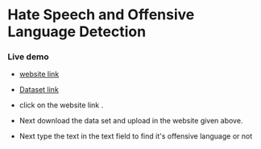
# Hate Speech and Offensive Language Detection 



### Live demo 

 
 - [website link ](https://kiomegm-offensive-speech-detection-appapp-h61i7z.streamlit.app/)
 - [Dataset link](_https://www.kaggle.com/datasets/mrmorj/hate-speech-and-offensive-language-dataset/)

- click on the website link .
-  Next download the data set and upload in the website given above.
-  Next type the text in the text field to find it's offensive language or not 
